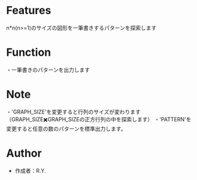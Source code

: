 # Features

n*n(n>=1)のサイズの図形を一筆書きするパターンを探索します

# Function

・一筆書きのパターンを出力します

# Note

・'GRAPH_SIZE'を変更すると行列のサイズが変わります（GRAPH_SIZE✖️GRAPH_SIZEの正方行列の中を探索します）
・'PATTERN'を変更すると任意の数のパターンを標準出力します。

# Author

* 作成者：R.Y.

